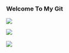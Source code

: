 ### Welcome To My Git

<img src="https://img.shields.io/badge/C-A8B9CC?style=flat&logo=C&logoColor=white"/>


<img src="https://github-readme-stats.vercel.app/api/top-langs/?username=kimsm0566&layout=compact"><br><br>
<img src="https://github-readme-stats.vercel.app/api?username=kimsm0566&show_icons=true">


<!--
**kimsm0566/kimsm0566** is a ✨ _special_ ✨ repository because its `README.md` (this file) appears on your GitHub profile.

Here are some ideas to get you started:

- 🔭 I’m currently working on ...
- 🌱 I’m currently learning ...
- 👯 I’m looking to collaborate on ...
- 🤔 I’m looking for help with ...
- 💬 Ask me about ...
- 📫 How to reach me: ...
- 😄 Pronouns: ...
- ⚡ Fun fact: ...
-->
